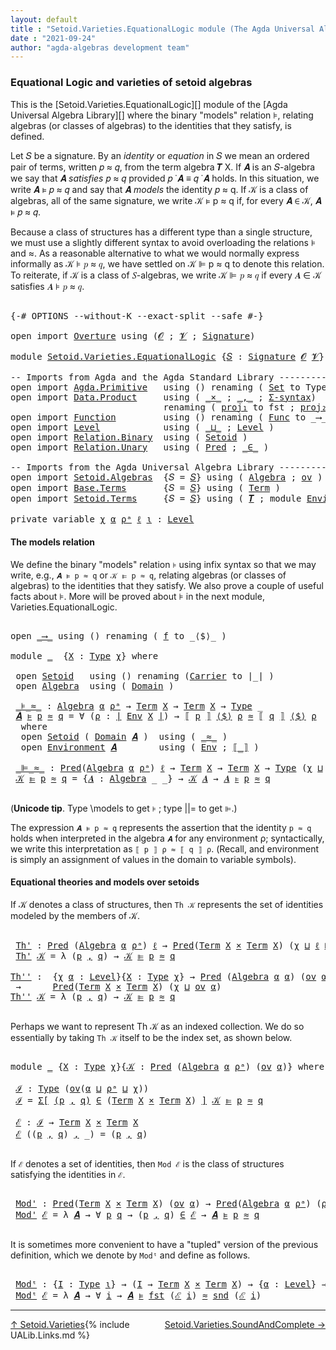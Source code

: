 ```yaml
---
layout: default
title : "Setoid.Varieties.EquationalLogic module (The Agda Universal Algebra Library)"
date : "2021-09-24"
author: "agda-algebras development team"
---
```


### <a id="varieties-model-theory-and-equational-logic">Equational Logic and varieties of setoid algebras</a>

This is the [Setoid.Varieties.EquationalLogic][] module of the [Agda Universal Algebra Library][] where the binary "models" relation ⊧, relating algebras (or classes of algebras) to the identities that they satisfy, is defined.

Let 𝑆 be a signature. By an *identity* or *equation* in 𝑆 we mean an ordered pair of terms, written 𝑝 ≈ 𝑞, from the term algebra 𝑻 X. If 𝑨 is an 𝑆-algebra we say that 𝑨 *satisfies* 𝑝 ≈ 𝑞 provided 𝑝 ̇ 𝑨 ≡ 𝑞 ̇ 𝑨 holds. In this situation, we write 𝑨 ⊧ 𝑝 ≈ 𝑞 and say that 𝑨 *models* the identity 𝑝 ≈ q. If 𝒦 is a class of algebras, all of the same signature, we write 𝒦 ⊧ p ≈ q if, for every 𝑨 ∈ 𝒦, 𝑨 ⊧ 𝑝 ≈ 𝑞.

Because a class of structures has a different type than a single structure, we must use a slightly different syntax to avoid overloading the relations ⊧ and ≈. As a reasonable alternative to what we would normally express informally as 𝒦 ⊧ 𝑝 ≈ 𝑞, we have settled on 𝒦 ⊫ p ≈ q to denote this relation.  To reiterate, if 𝒦 is a class of 𝑆-algebras, we write 𝒦 ⊫ 𝑝 ≈ 𝑞 if every 𝑨 ∈ 𝒦 satisfies 𝑨 ⊧ 𝑝 ≈ 𝑞.

<pre class="Agda">

<a id="1338" class="Symbol">{-#</a> <a id="1342" class="Keyword">OPTIONS</a> <a id="1350" class="Pragma">--without-K</a> <a id="1362" class="Pragma">--exact-split</a> <a id="1376" class="Pragma">--safe</a> <a id="1383" class="Symbol">#-}</a>

<a id="1388" class="Keyword">open</a> <a id="1393" class="Keyword">import</a> <a id="1400" href="Overture.html" class="Module">Overture</a> <a id="1409" class="Keyword">using</a> <a id="1415" class="Symbol">(</a><a id="1416" href="Overture.Signatures.html#648" class="Generalizable">𝓞</a> <a id="1418" class="Symbol">;</a> <a id="1420" href="Overture.Signatures.html#650" class="Generalizable">𝓥</a> <a id="1422" class="Symbol">;</a> <a id="1424" href="Overture.Signatures.html#3264" class="Function">Signature</a><a id="1433" class="Symbol">)</a>

<a id="1436" class="Keyword">module</a> <a id="1443" href="Setoid.Varieties.EquationalLogic.html" class="Module">Setoid.Varieties.EquationalLogic</a> <a id="1476" class="Symbol">{</a><a id="1477" href="Setoid.Varieties.EquationalLogic.html#1477" class="Bound">𝑆</a> <a id="1479" class="Symbol">:</a> <a id="1481" href="Overture.Signatures.html#3264" class="Function">Signature</a> <a id="1491" href="Overture.Signatures.html#648" class="Generalizable">𝓞</a> <a id="1493" href="Overture.Signatures.html#650" class="Generalizable">𝓥</a><a id="1494" class="Symbol">}</a> <a id="1496" class="Keyword">where</a>

<a id="1503" class="Comment">-- Imports from Agda and the Agda Standard Library -------------------------------</a>
<a id="1586" class="Keyword">open</a> <a id="1591" class="Keyword">import</a> <a id="1598" href="Agda.Primitive.html" class="Module">Agda.Primitive</a>   <a id="1615" class="Keyword">using</a> <a id="1621" class="Symbol">()</a> <a id="1624" class="Keyword">renaming</a> <a id="1633" class="Symbol">(</a> <a id="1635" href="Agda.Primitive.html#326" class="Primitive">Set</a> <a id="1639" class="Symbol">to</a> <a id="1642" class="Primitive">Type</a> <a id="1647" class="Symbol">)</a>
<a id="1649" class="Keyword">open</a> <a id="1654" class="Keyword">import</a> <a id="1661" href="Data.Product.html" class="Module">Data.Product</a>     <a id="1678" class="Keyword">using</a> <a id="1684" class="Symbol">(</a> <a id="1686" href="Data.Product.html#1167" class="Function Operator">_×_</a> <a id="1690" class="Symbol">;</a> <a id="1692" href="Agda.Builtin.Sigma.html#236" class="InductiveConstructor Operator">_,_</a> <a id="1696" class="Symbol">;</a> <a id="1698" href="Data.Product.html#916" class="Function">Σ-syntax</a><a id="1706" class="Symbol">)</a>
                             <a id="1737" class="Keyword">renaming</a> <a id="1746" class="Symbol">(</a> <a id="1748" href="Agda.Builtin.Sigma.html#252" class="Field">proj₁</a> <a id="1754" class="Symbol">to</a> <a id="1757" class="Field">fst</a> <a id="1761" class="Symbol">;</a> <a id="1763" href="Agda.Builtin.Sigma.html#264" class="Field">proj₂</a> <a id="1769" class="Symbol">to</a> <a id="1772" class="Field">snd</a> <a id="1776" class="Symbol">)</a>
<a id="1778" class="Keyword">open</a> <a id="1783" class="Keyword">import</a> <a id="1790" href="Function.html" class="Module">Function</a>         <a id="1807" class="Keyword">using</a> <a id="1813" class="Symbol">()</a> <a id="1816" class="Keyword">renaming</a> <a id="1825" class="Symbol">(</a> <a id="1827" href="Function.Bundles.html#1868" class="Record">Func</a> <a id="1832" class="Symbol">to</a> <a id="1835" class="Record">_⟶_</a> <a id="1839" class="Symbol">)</a>
<a id="1841" class="Keyword">open</a> <a id="1846" class="Keyword">import</a> <a id="1853" href="Level.html" class="Module">Level</a>            <a id="1870" class="Keyword">using</a> <a id="1876" class="Symbol">(</a> <a id="1878" href="Agda.Primitive.html#810" class="Primitive Operator">_⊔_</a> <a id="1882" class="Symbol">;</a> <a id="1884" href="Agda.Primitive.html#597" class="Postulate">Level</a> <a id="1890" class="Symbol">)</a>
<a id="1892" class="Keyword">open</a> <a id="1897" class="Keyword">import</a> <a id="1904" href="Relation.Binary.html" class="Module">Relation.Binary</a>  <a id="1921" class="Keyword">using</a> <a id="1927" class="Symbol">(</a> <a id="1929" href="Relation.Binary.Bundles.html#1009" class="Record">Setoid</a> <a id="1936" class="Symbol">)</a>
<a id="1938" class="Keyword">open</a> <a id="1943" class="Keyword">import</a> <a id="1950" href="Relation.Unary.html" class="Module">Relation.Unary</a>   <a id="1967" class="Keyword">using</a> <a id="1973" class="Symbol">(</a> <a id="1975" href="Relation.Unary.html#1101" class="Function">Pred</a> <a id="1980" class="Symbol">;</a> <a id="1982" href="Relation.Unary.html#1523" class="Function Operator">_∈_</a> <a id="1986" class="Symbol">)</a>

<a id="1989" class="Comment">-- Imports from the Agda Universal Algebra Library -------------------------------</a>
<a id="2072" class="Keyword">open</a> <a id="2077" class="Keyword">import</a> <a id="2084" href="Setoid.Algebras.html" class="Module">Setoid.Algebras</a>  <a id="2101" class="Symbol">{</a><a id="2102" class="Argument">𝑆</a> <a id="2104" class="Symbol">=</a> <a id="2106" href="Setoid.Varieties.EquationalLogic.html#1477" class="Bound">𝑆</a><a id="2107" class="Symbol">}</a> <a id="2109" class="Keyword">using</a> <a id="2115" class="Symbol">(</a> <a id="2117" href="Setoid.Algebras.Basic.html#2837" class="Record">Algebra</a> <a id="2125" class="Symbol">;</a> <a id="2127" href="Setoid.Algebras.Basic.html#1068" class="Function">ov</a> <a id="2130" class="Symbol">)</a>
<a id="2132" class="Keyword">open</a> <a id="2137" class="Keyword">import</a> <a id="2144" href="Base.Terms.html" class="Module">Base.Terms</a>       <a id="2161" class="Symbol">{</a><a id="2162" class="Argument">𝑆</a> <a id="2164" class="Symbol">=</a> <a id="2166" href="Setoid.Varieties.EquationalLogic.html#1477" class="Bound">𝑆</a><a id="2167" class="Symbol">}</a> <a id="2169" class="Keyword">using</a> <a id="2175" class="Symbol">(</a> <a id="2177" href="Base.Terms.Basic.html#2087" class="Datatype">Term</a> <a id="2182" class="Symbol">)</a>
<a id="2184" class="Keyword">open</a> <a id="2189" class="Keyword">import</a> <a id="2196" href="Setoid.Terms.html" class="Module">Setoid.Terms</a>     <a id="2213" class="Symbol">{</a><a id="2214" class="Argument">𝑆</a> <a id="2216" class="Symbol">=</a> <a id="2218" href="Setoid.Varieties.EquationalLogic.html#1477" class="Bound">𝑆</a><a id="2219" class="Symbol">}</a> <a id="2221" class="Keyword">using</a> <a id="2227" class="Symbol">(</a> <a id="2229" href="Setoid.Terms.Basic.html#2876" class="Function">𝑻</a> <a id="2231" class="Symbol">;</a> <a id="2233" class="Keyword">module</a> <a id="2240" href="Setoid.Terms.Basic.html#3846" class="Module">Environment</a> <a id="2252" class="Symbol">)</a>

<a id="2255" class="Keyword">private</a> <a id="2263" class="Keyword">variable</a> <a id="2272" href="Setoid.Varieties.EquationalLogic.html#2272" class="Generalizable">χ</a> <a id="2274" href="Setoid.Varieties.EquationalLogic.html#2274" class="Generalizable">α</a> <a id="2276" href="Setoid.Varieties.EquationalLogic.html#2276" class="Generalizable">ρᵃ</a> <a id="2279" href="Setoid.Varieties.EquationalLogic.html#2279" class="Generalizable">ℓ</a> <a id="2281" href="Setoid.Varieties.EquationalLogic.html#2281" class="Generalizable">ι</a> <a id="2283" class="Symbol">:</a> <a id="2285" href="Agda.Primitive.html#597" class="Postulate">Level</a>
</pre>


#### <a id="the-models-relation">The models relation</a>

We define the binary "models" relation `⊧` using infix syntax so that we may
write, e.g., `𝑨 ⊧ p ≈ q` or `𝒦 ⊫ p ≈ q`, relating algebras (or classes of
algebras) to the identities that they satisfy. We also prove a couple of useful
facts about ⊧.  More will be proved about ⊧ in the next module,
Varieties.EquationalLogic.

<pre class="Agda">

<a id="2699" class="Keyword">open</a> <a id="2704" href="Setoid.Varieties.EquationalLogic.html#1835" class="Module">_⟶_</a> <a id="2708" class="Keyword">using</a> <a id="2714" class="Symbol">()</a> <a id="2717" class="Keyword">renaming</a> <a id="2726" class="Symbol">(</a> <a id="2728" href="Function.Bundles.html#1919" class="Field">f</a> <a id="2730" class="Symbol">to</a> <a id="2733" class="Field">_⟨$⟩_</a> <a id="2739" class="Symbol">)</a>

<a id="2742" class="Keyword">module</a> <a id="2749" href="Setoid.Varieties.EquationalLogic.html#2749" class="Module">_</a>  <a id="2752" class="Symbol">{</a><a id="2753" href="Setoid.Varieties.EquationalLogic.html#2753" class="Bound">X</a> <a id="2755" class="Symbol">:</a> <a id="2757" href="Setoid.Varieties.EquationalLogic.html#1642" class="Primitive">Type</a> <a id="2762" href="Setoid.Varieties.EquationalLogic.html#2272" class="Generalizable">χ</a><a id="2763" class="Symbol">}</a> <a id="2765" class="Keyword">where</a>

 <a id="2773" class="Keyword">open</a> <a id="2778" href="Relation.Binary.Bundles.html#1009" class="Module">Setoid</a>   <a id="2787" class="Keyword">using</a> <a id="2793" class="Symbol">()</a> <a id="2796" class="Keyword">renaming</a> <a id="2805" class="Symbol">(</a><a id="2806" href="Relation.Binary.Bundles.html#1072" class="Field">Carrier</a> <a id="2814" class="Symbol">to</a> <a id="2817" class="Field">∣_∣</a> <a id="2821" class="Symbol">)</a>
 <a id="2824" class="Keyword">open</a> <a id="2829" href="Setoid.Algebras.Basic.html#2837" class="Module">Algebra</a>  <a id="2838" class="Keyword">using</a> <a id="2844" class="Symbol">(</a> <a id="2846" href="Setoid.Algebras.Basic.html#2894" class="Field">Domain</a> <a id="2853" class="Symbol">)</a>

 <a id="2857" href="Setoid.Varieties.EquationalLogic.html#2857" class="Function Operator">_⊧_≈_</a> <a id="2863" class="Symbol">:</a> <a id="2865" href="Setoid.Algebras.Basic.html#2837" class="Record">Algebra</a> <a id="2873" href="Setoid.Varieties.EquationalLogic.html#2274" class="Generalizable">α</a> <a id="2875" href="Setoid.Varieties.EquationalLogic.html#2276" class="Generalizable">ρᵃ</a> <a id="2878" class="Symbol">→</a> <a id="2880" href="Base.Terms.Basic.html#2087" class="Datatype">Term</a> <a id="2885" href="Setoid.Varieties.EquationalLogic.html#2753" class="Bound">X</a> <a id="2887" class="Symbol">→</a> <a id="2889" href="Base.Terms.Basic.html#2087" class="Datatype">Term</a> <a id="2894" href="Setoid.Varieties.EquationalLogic.html#2753" class="Bound">X</a> <a id="2896" class="Symbol">→</a> <a id="2898" href="Setoid.Varieties.EquationalLogic.html#1642" class="Primitive">Type</a> <a id="2903" class="Symbol">_</a>
 <a id="2906" href="Setoid.Varieties.EquationalLogic.html#2906" class="Bound">𝑨</a> <a id="2908" href="Setoid.Varieties.EquationalLogic.html#2857" class="Function Operator">⊧</a> <a id="2910" href="Setoid.Varieties.EquationalLogic.html#2910" class="Bound">p</a> <a id="2912" href="Setoid.Varieties.EquationalLogic.html#2857" class="Function Operator">≈</a> <a id="2914" href="Setoid.Varieties.EquationalLogic.html#2914" class="Bound">q</a> <a id="2916" class="Symbol">=</a> <a id="2918" class="Symbol">∀</a> <a id="2920" class="Symbol">(</a><a id="2921" href="Setoid.Varieties.EquationalLogic.html#2921" class="Bound">ρ</a> <a id="2923" class="Symbol">:</a> <a id="2925" href="Setoid.Varieties.EquationalLogic.html#2817" class="Field Operator">∣</a> <a id="2927" href="Setoid.Terms.Basic.html#4046" class="Function">Env</a> <a id="2931" href="Setoid.Varieties.EquationalLogic.html#2753" class="Bound">X</a> <a id="2933" href="Setoid.Varieties.EquationalLogic.html#2817" class="Field Operator">∣</a><a id="2934" class="Symbol">)</a> <a id="2936" class="Symbol">→</a> <a id="2938" href="Setoid.Terms.Basic.html#4904" class="Function Operator">⟦</a> <a id="2940" href="Setoid.Varieties.EquationalLogic.html#2910" class="Bound">p</a> <a id="2942" href="Setoid.Terms.Basic.html#4904" class="Function Operator">⟧</a> <a id="2944" href="Setoid.Varieties.EquationalLogic.html#2733" class="Field Operator">⟨$⟩</a> <a id="2948" href="Setoid.Varieties.EquationalLogic.html#2921" class="Bound">ρ</a> <a id="2950" href="Relation.Binary.Bundles.html#1098" class="Function Operator">≈</a> <a id="2952" href="Setoid.Terms.Basic.html#4904" class="Function Operator">⟦</a> <a id="2954" href="Setoid.Varieties.EquationalLogic.html#2914" class="Bound">q</a> <a id="2956" href="Setoid.Terms.Basic.html#4904" class="Function Operator">⟧</a> <a id="2958" href="Setoid.Varieties.EquationalLogic.html#2733" class="Field Operator">⟨$⟩</a> <a id="2962" href="Setoid.Varieties.EquationalLogic.html#2921" class="Bound">ρ</a>
  <a id="2966" class="Keyword">where</a>
  <a id="2974" class="Keyword">open</a> <a id="2979" href="Relation.Binary.Bundles.html#1009" class="Module">Setoid</a> <a id="2986" class="Symbol">(</a> <a id="2988" href="Setoid.Algebras.Basic.html#2894" class="Field">Domain</a> <a id="2995" href="Setoid.Varieties.EquationalLogic.html#2906" class="Bound">𝑨</a> <a id="2997" class="Symbol">)</a>  <a id="3000" class="Keyword">using</a> <a id="3006" class="Symbol">(</a> <a id="3008" href="Relation.Binary.Bundles.html#1098" class="Field Operator">_≈_</a> <a id="3012" class="Symbol">)</a>
  <a id="3016" class="Keyword">open</a> <a id="3021" href="Setoid.Terms.Basic.html#3846" class="Module">Environment</a> <a id="3033" href="Setoid.Varieties.EquationalLogic.html#2906" class="Bound">𝑨</a>        <a id="3042" class="Keyword">using</a> <a id="3048" class="Symbol">(</a> <a id="3050" href="Setoid.Terms.Basic.html#4046" class="Function">Env</a> <a id="3054" class="Symbol">;</a> <a id="3056" href="Setoid.Terms.Basic.html#4904" class="Function Operator">⟦_⟧</a> <a id="3060" class="Symbol">)</a>

 <a id="3064" href="Setoid.Varieties.EquationalLogic.html#3064" class="Function Operator">_⊫_≈_</a> <a id="3070" class="Symbol">:</a> <a id="3072" href="Relation.Unary.html#1101" class="Function">Pred</a><a id="3076" class="Symbol">(</a><a id="3077" href="Setoid.Algebras.Basic.html#2837" class="Record">Algebra</a> <a id="3085" href="Setoid.Varieties.EquationalLogic.html#2274" class="Generalizable">α</a> <a id="3087" href="Setoid.Varieties.EquationalLogic.html#2276" class="Generalizable">ρᵃ</a><a id="3089" class="Symbol">)</a> <a id="3091" href="Setoid.Varieties.EquationalLogic.html#2279" class="Generalizable">ℓ</a> <a id="3093" class="Symbol">→</a> <a id="3095" href="Base.Terms.Basic.html#2087" class="Datatype">Term</a> <a id="3100" href="Setoid.Varieties.EquationalLogic.html#2753" class="Bound">X</a> <a id="3102" class="Symbol">→</a> <a id="3104" href="Base.Terms.Basic.html#2087" class="Datatype">Term</a> <a id="3109" href="Setoid.Varieties.EquationalLogic.html#2753" class="Bound">X</a> <a id="3111" class="Symbol">→</a> <a id="3113" href="Setoid.Varieties.EquationalLogic.html#1642" class="Primitive">Type</a> <a id="3118" class="Symbol">(</a><a id="3119" href="Setoid.Varieties.EquationalLogic.html#2762" class="Bound">χ</a> <a id="3121" href="Agda.Primitive.html#810" class="Primitive Operator">⊔</a> <a id="3123" href="Setoid.Varieties.EquationalLogic.html#2279" class="Generalizable">ℓ</a> <a id="3125" href="Agda.Primitive.html#810" class="Primitive Operator">⊔</a> <a id="3127" href="Setoid.Algebras.Basic.html#1068" class="Function">ov</a><a id="3129" class="Symbol">(</a><a id="3130" href="Setoid.Varieties.EquationalLogic.html#2274" class="Generalizable">α</a> <a id="3132" href="Agda.Primitive.html#810" class="Primitive Operator">⊔</a> <a id="3134" href="Setoid.Varieties.EquationalLogic.html#2276" class="Generalizable">ρᵃ</a><a id="3136" class="Symbol">))</a>
 <a id="3140" href="Setoid.Varieties.EquationalLogic.html#3140" class="Bound">𝒦</a> <a id="3142" href="Setoid.Varieties.EquationalLogic.html#3064" class="Function Operator">⊫</a> <a id="3144" href="Setoid.Varieties.EquationalLogic.html#3144" class="Bound">p</a> <a id="3146" href="Setoid.Varieties.EquationalLogic.html#3064" class="Function Operator">≈</a> <a id="3148" href="Setoid.Varieties.EquationalLogic.html#3148" class="Bound">q</a> <a id="3150" class="Symbol">=</a> <a id="3152" class="Symbol">{</a><a id="3153" href="Setoid.Varieties.EquationalLogic.html#3153" class="Bound">𝑨</a> <a id="3155" class="Symbol">:</a> <a id="3157" href="Setoid.Algebras.Basic.html#2837" class="Record">Algebra</a> <a id="3165" class="Symbol">_</a> <a id="3167" class="Symbol">_}</a> <a id="3170" class="Symbol">→</a> <a id="3172" href="Setoid.Varieties.EquationalLogic.html#3140" class="Bound">𝒦</a> <a id="3174" href="Setoid.Varieties.EquationalLogic.html#3153" class="Bound">𝑨</a> <a id="3176" class="Symbol">→</a> <a id="3178" href="Setoid.Varieties.EquationalLogic.html#3153" class="Bound">𝑨</a> <a id="3180" href="Setoid.Varieties.EquationalLogic.html#2857" class="Function Operator">⊧</a> <a id="3182" href="Setoid.Varieties.EquationalLogic.html#3144" class="Bound">p</a> <a id="3184" href="Setoid.Varieties.EquationalLogic.html#2857" class="Function Operator">≈</a> <a id="3186" href="Setoid.Varieties.EquationalLogic.html#3148" class="Bound">q</a>

</pre>

(**Unicode tip**. Type \models to get `⊧` ; type \||= to get `⊫`.)

The expression `𝑨 ⊧ p ≈ q` represents the assertion that the identity `p ≈ q`
holds when interpreted in the algebra `𝑨` for any environment ρ; syntactically, we write
this interpretation as `⟦ p ⟧ ρ ≈ ⟦ q ⟧ ρ`. (Recall, and environment is simply an
assignment of values in the domain to variable symbols).


#### <a id="equational-theories-and-models">Equational theories and models over setoids</a>

If 𝒦 denotes a class of structures, then `Th 𝒦` represents the set of identities
modeled by the members of 𝒦.

<pre class="Agda">

 <a id="3796" href="Setoid.Varieties.EquationalLogic.html#3796" class="Function">Th&#39;</a> <a id="3800" class="Symbol">:</a> <a id="3802" href="Relation.Unary.html#1101" class="Function">Pred</a> <a id="3807" class="Symbol">(</a><a id="3808" href="Setoid.Algebras.Basic.html#2837" class="Record">Algebra</a> <a id="3816" href="Setoid.Varieties.EquationalLogic.html#2274" class="Generalizable">α</a> <a id="3818" href="Setoid.Varieties.EquationalLogic.html#2276" class="Generalizable">ρᵃ</a><a id="3820" class="Symbol">)</a> <a id="3822" href="Setoid.Varieties.EquationalLogic.html#2279" class="Generalizable">ℓ</a> <a id="3824" class="Symbol">→</a> <a id="3826" href="Relation.Unary.html#1101" class="Function">Pred</a><a id="3830" class="Symbol">(</a><a id="3831" href="Base.Terms.Basic.html#2087" class="Datatype">Term</a> <a id="3836" href="Setoid.Varieties.EquationalLogic.html#2753" class="Bound">X</a> <a id="3838" href="Data.Product.html#1167" class="Function Operator">×</a> <a id="3840" href="Base.Terms.Basic.html#2087" class="Datatype">Term</a> <a id="3845" href="Setoid.Varieties.EquationalLogic.html#2753" class="Bound">X</a><a id="3846" class="Symbol">)</a> <a id="3848" class="Symbol">(</a><a id="3849" href="Setoid.Varieties.EquationalLogic.html#2762" class="Bound">χ</a> <a id="3851" href="Agda.Primitive.html#810" class="Primitive Operator">⊔</a> <a id="3853" href="Setoid.Varieties.EquationalLogic.html#2279" class="Generalizable">ℓ</a> <a id="3855" href="Agda.Primitive.html#810" class="Primitive Operator">⊔</a> <a id="3857" href="Setoid.Algebras.Basic.html#1068" class="Function">ov</a><a id="3859" class="Symbol">(</a><a id="3860" href="Setoid.Varieties.EquationalLogic.html#2274" class="Generalizable">α</a> <a id="3862" href="Agda.Primitive.html#810" class="Primitive Operator">⊔</a> <a id="3864" href="Setoid.Varieties.EquationalLogic.html#2276" class="Generalizable">ρᵃ</a><a id="3866" class="Symbol">))</a>
 <a id="3870" href="Setoid.Varieties.EquationalLogic.html#3796" class="Function">Th&#39;</a> <a id="3874" href="Setoid.Varieties.EquationalLogic.html#3874" class="Bound">𝒦</a> <a id="3876" class="Symbol">=</a> <a id="3878" class="Symbol">λ</a> <a id="3880" class="Symbol">(</a><a id="3881" href="Setoid.Varieties.EquationalLogic.html#3881" class="Bound">p</a> <a id="3883" href="Agda.Builtin.Sigma.html#236" class="InductiveConstructor Operator">,</a> <a id="3885" href="Setoid.Varieties.EquationalLogic.html#3885" class="Bound">q</a><a id="3886" class="Symbol">)</a> <a id="3888" class="Symbol">→</a> <a id="3890" href="Setoid.Varieties.EquationalLogic.html#3874" class="Bound">𝒦</a> <a id="3892" href="Setoid.Varieties.EquationalLogic.html#3064" class="Function Operator">⊫</a> <a id="3894" href="Setoid.Varieties.EquationalLogic.html#3881" class="Bound">p</a> <a id="3896" href="Setoid.Varieties.EquationalLogic.html#3064" class="Function Operator">≈</a> <a id="3898" href="Setoid.Varieties.EquationalLogic.html#3885" class="Bound">q</a>

<a id="Th&#39;&#39;"></a><a id="3901" href="Setoid.Varieties.EquationalLogic.html#3901" class="Function">Th&#39;&#39;</a> <a id="3906" class="Symbol">:</a>  <a id="3909" class="Symbol">{</a><a id="3910" href="Setoid.Varieties.EquationalLogic.html#3910" class="Bound">χ</a> <a id="3912" href="Setoid.Varieties.EquationalLogic.html#3912" class="Bound">α</a> <a id="3914" class="Symbol">:</a> <a id="3916" href="Agda.Primitive.html#597" class="Postulate">Level</a><a id="3921" class="Symbol">}{</a><a id="3923" href="Setoid.Varieties.EquationalLogic.html#3923" class="Bound">X</a> <a id="3925" class="Symbol">:</a> <a id="3927" href="Setoid.Varieties.EquationalLogic.html#1642" class="Primitive">Type</a> <a id="3932" href="Setoid.Varieties.EquationalLogic.html#3910" class="Bound">χ</a><a id="3933" class="Symbol">}</a> <a id="3935" class="Symbol">→</a> <a id="3937" href="Relation.Unary.html#1101" class="Function">Pred</a> <a id="3942" class="Symbol">(</a><a id="3943" href="Setoid.Algebras.Basic.html#2837" class="Record">Algebra</a> <a id="3951" href="Setoid.Varieties.EquationalLogic.html#3912" class="Bound">α</a> <a id="3953" href="Setoid.Varieties.EquationalLogic.html#3912" class="Bound">α</a><a id="3954" class="Symbol">)</a> <a id="3956" class="Symbol">(</a><a id="3957" href="Setoid.Algebras.Basic.html#1068" class="Function">ov</a> <a id="3960" href="Setoid.Varieties.EquationalLogic.html#3912" class="Bound">α</a><a id="3961" class="Symbol">)</a>
 <a id="3964" class="Symbol">→</a>      <a id="3971" href="Relation.Unary.html#1101" class="Function">Pred</a><a id="3975" class="Symbol">(</a><a id="3976" href="Base.Terms.Basic.html#2087" class="Datatype">Term</a> <a id="3981" href="Setoid.Varieties.EquationalLogic.html#3923" class="Bound">X</a> <a id="3983" href="Data.Product.html#1167" class="Function Operator">×</a> <a id="3985" href="Base.Terms.Basic.html#2087" class="Datatype">Term</a> <a id="3990" href="Setoid.Varieties.EquationalLogic.html#3923" class="Bound">X</a><a id="3991" class="Symbol">)</a> <a id="3993" class="Symbol">(</a><a id="3994" href="Setoid.Varieties.EquationalLogic.html#3910" class="Bound">χ</a> <a id="3996" href="Agda.Primitive.html#810" class="Primitive Operator">⊔</a> <a id="3998" href="Setoid.Algebras.Basic.html#1068" class="Function">ov</a> <a id="4001" href="Setoid.Varieties.EquationalLogic.html#3912" class="Bound">α</a><a id="4002" class="Symbol">)</a>
<a id="4004" href="Setoid.Varieties.EquationalLogic.html#3901" class="Function">Th&#39;&#39;</a> <a id="4009" href="Setoid.Varieties.EquationalLogic.html#4009" class="Bound">𝒦</a> <a id="4011" class="Symbol">=</a> <a id="4013" class="Symbol">λ</a> <a id="4015" class="Symbol">(</a><a id="4016" href="Setoid.Varieties.EquationalLogic.html#4016" class="Bound">p</a> <a id="4018" href="Agda.Builtin.Sigma.html#236" class="InductiveConstructor Operator">,</a> <a id="4020" href="Setoid.Varieties.EquationalLogic.html#4020" class="Bound">q</a><a id="4021" class="Symbol">)</a> <a id="4023" class="Symbol">→</a> <a id="4025" href="Setoid.Varieties.EquationalLogic.html#4009" class="Bound">𝒦</a> <a id="4027" href="Setoid.Varieties.EquationalLogic.html#3064" class="Function Operator">⊫</a> <a id="4029" href="Setoid.Varieties.EquationalLogic.html#4016" class="Bound">p</a> <a id="4031" href="Setoid.Varieties.EquationalLogic.html#3064" class="Function Operator">≈</a> <a id="4033" href="Setoid.Varieties.EquationalLogic.html#4020" class="Bound">q</a>

</pre>

Perhaps we want to represent Th 𝒦 as an indexed collection.  We do so
essentially by taking `Th 𝒦` itself to be the index set, as shown below.

<pre class="Agda">

<a id="4206" class="Keyword">module</a> <a id="4213" href="Setoid.Varieties.EquationalLogic.html#4213" class="Module">_</a> <a id="4215" class="Symbol">{</a><a id="4216" href="Setoid.Varieties.EquationalLogic.html#4216" class="Bound">X</a> <a id="4218" class="Symbol">:</a> <a id="4220" href="Setoid.Varieties.EquationalLogic.html#1642" class="Primitive">Type</a> <a id="4225" href="Setoid.Varieties.EquationalLogic.html#2272" class="Generalizable">χ</a><a id="4226" class="Symbol">}{</a><a id="4228" href="Setoid.Varieties.EquationalLogic.html#4228" class="Bound">𝒦</a> <a id="4230" class="Symbol">:</a> <a id="4232" href="Relation.Unary.html#1101" class="Function">Pred</a> <a id="4237" class="Symbol">(</a><a id="4238" href="Setoid.Algebras.Basic.html#2837" class="Record">Algebra</a> <a id="4246" href="Setoid.Varieties.EquationalLogic.html#2274" class="Generalizable">α</a> <a id="4248" href="Setoid.Varieties.EquationalLogic.html#2276" class="Generalizable">ρᵃ</a><a id="4250" class="Symbol">)</a> <a id="4252" class="Symbol">(</a><a id="4253" href="Setoid.Algebras.Basic.html#1068" class="Function">ov</a> <a id="4256" href="Setoid.Varieties.EquationalLogic.html#2274" class="Generalizable">α</a><a id="4257" class="Symbol">)}</a> <a id="4260" class="Keyword">where</a>

 <a id="4268" href="Setoid.Varieties.EquationalLogic.html#4268" class="Function">ℐ</a> <a id="4270" class="Symbol">:</a> <a id="4272" href="Setoid.Varieties.EquationalLogic.html#1642" class="Primitive">Type</a> <a id="4277" class="Symbol">(</a><a id="4278" href="Setoid.Algebras.Basic.html#1068" class="Function">ov</a><a id="4280" class="Symbol">(</a><a id="4281" href="Setoid.Varieties.EquationalLogic.html#4246" class="Bound">α</a> <a id="4283" href="Agda.Primitive.html#810" class="Primitive Operator">⊔</a> <a id="4285" href="Setoid.Varieties.EquationalLogic.html#4248" class="Bound">ρᵃ</a> <a id="4288" href="Agda.Primitive.html#810" class="Primitive Operator">⊔</a> <a id="4290" href="Setoid.Varieties.EquationalLogic.html#4225" class="Bound">χ</a><a id="4291" class="Symbol">))</a>
 <a id="4295" href="Setoid.Varieties.EquationalLogic.html#4268" class="Function">ℐ</a> <a id="4297" class="Symbol">=</a> <a id="4299" href="Data.Product.html#916" class="Function">Σ[</a> <a id="4302" href="Setoid.Varieties.EquationalLogic.html#4302" class="Bound">(</a><a id="4303" href="Setoid.Varieties.EquationalLogic.html#4303" class="Bound">p</a> <a id="4305" href="Agda.Builtin.Sigma.html#236" class="InductiveConstructor Operator">,</a> <a id="4307" href="Setoid.Varieties.EquationalLogic.html#4307" class="Bound">q</a><a id="4308" href="Setoid.Varieties.EquationalLogic.html#4302" class="Bound">)</a> <a id="4310" href="Data.Product.html#916" class="Function">∈</a> <a id="4312" class="Symbol">(</a><a id="4313" href="Base.Terms.Basic.html#2087" class="Datatype">Term</a> <a id="4318" href="Setoid.Varieties.EquationalLogic.html#4216" class="Bound">X</a> <a id="4320" href="Data.Product.html#1167" class="Function Operator">×</a> <a id="4322" href="Base.Terms.Basic.html#2087" class="Datatype">Term</a> <a id="4327" href="Setoid.Varieties.EquationalLogic.html#4216" class="Bound">X</a><a id="4328" class="Symbol">)</a> <a id="4330" href="Data.Product.html#916" class="Function">]</a> <a id="4332" href="Setoid.Varieties.EquationalLogic.html#4228" class="Bound">𝒦</a> <a id="4334" href="Setoid.Varieties.EquationalLogic.html#3064" class="Function Operator">⊫</a> <a id="4336" href="Setoid.Varieties.EquationalLogic.html#4303" class="Bound">p</a> <a id="4338" href="Setoid.Varieties.EquationalLogic.html#3064" class="Function Operator">≈</a> <a id="4340" href="Setoid.Varieties.EquationalLogic.html#4307" class="Bound">q</a>

 <a id="4344" href="Setoid.Varieties.EquationalLogic.html#4344" class="Function">ℰ</a> <a id="4346" class="Symbol">:</a> <a id="4348" href="Setoid.Varieties.EquationalLogic.html#4268" class="Function">ℐ</a> <a id="4350" class="Symbol">→</a> <a id="4352" href="Base.Terms.Basic.html#2087" class="Datatype">Term</a> <a id="4357" href="Setoid.Varieties.EquationalLogic.html#4216" class="Bound">X</a> <a id="4359" href="Data.Product.html#1167" class="Function Operator">×</a> <a id="4361" href="Base.Terms.Basic.html#2087" class="Datatype">Term</a> <a id="4366" href="Setoid.Varieties.EquationalLogic.html#4216" class="Bound">X</a>
 <a id="4369" href="Setoid.Varieties.EquationalLogic.html#4344" class="Function">ℰ</a> <a id="4371" class="Symbol">((</a><a id="4373" href="Setoid.Varieties.EquationalLogic.html#4373" class="Bound">p</a> <a id="4375" href="Agda.Builtin.Sigma.html#236" class="InductiveConstructor Operator">,</a> <a id="4377" href="Setoid.Varieties.EquationalLogic.html#4377" class="Bound">q</a><a id="4378" class="Symbol">)</a> <a id="4380" href="Agda.Builtin.Sigma.html#236" class="InductiveConstructor Operator">,</a> <a id="4382" class="Symbol">_)</a> <a id="4385" class="Symbol">=</a> <a id="4387" class="Symbol">(</a><a id="4388" href="Setoid.Varieties.EquationalLogic.html#4373" class="Bound">p</a> <a id="4390" href="Agda.Builtin.Sigma.html#236" class="InductiveConstructor Operator">,</a> <a id="4392" href="Setoid.Varieties.EquationalLogic.html#4377" class="Bound">q</a><a id="4393" class="Symbol">)</a>

</pre>

If `ℰ` denotes a set of identities, then `Mod ℰ` is the class of structures
satisfying the identities in `ℰ`.

<pre class="Agda">

 <a id="4534" href="Setoid.Varieties.EquationalLogic.html#4534" class="Function">Mod&#39;</a> <a id="4539" class="Symbol">:</a> <a id="4541" href="Relation.Unary.html#1101" class="Function">Pred</a><a id="4545" class="Symbol">(</a><a id="4546" href="Base.Terms.Basic.html#2087" class="Datatype">Term</a> <a id="4551" href="Setoid.Varieties.EquationalLogic.html#4216" class="Bound">X</a> <a id="4553" href="Data.Product.html#1167" class="Function Operator">×</a> <a id="4555" href="Base.Terms.Basic.html#2087" class="Datatype">Term</a> <a id="4560" href="Setoid.Varieties.EquationalLogic.html#4216" class="Bound">X</a><a id="4561" class="Symbol">)</a> <a id="4563" class="Symbol">(</a><a id="4564" href="Setoid.Algebras.Basic.html#1068" class="Function">ov</a> <a id="4567" href="Setoid.Varieties.EquationalLogic.html#4246" class="Bound">α</a><a id="4568" class="Symbol">)</a> <a id="4570" class="Symbol">→</a> <a id="4572" href="Relation.Unary.html#1101" class="Function">Pred</a><a id="4576" class="Symbol">(</a><a id="4577" href="Setoid.Algebras.Basic.html#2837" class="Record">Algebra</a> <a id="4585" href="Setoid.Varieties.EquationalLogic.html#4246" class="Bound">α</a> <a id="4587" href="Setoid.Varieties.EquationalLogic.html#4248" class="Bound">ρᵃ</a><a id="4589" class="Symbol">)</a> <a id="4591" class="Symbol">(</a><a id="4592" href="Setoid.Varieties.EquationalLogic.html#4248" class="Bound">ρᵃ</a> <a id="4595" href="Agda.Primitive.html#810" class="Primitive Operator">⊔</a> <a id="4597" href="Setoid.Algebras.Basic.html#1068" class="Function">ov</a><a id="4599" class="Symbol">(</a><a id="4600" href="Setoid.Varieties.EquationalLogic.html#4246" class="Bound">α</a> <a id="4602" href="Agda.Primitive.html#810" class="Primitive Operator">⊔</a> <a id="4604" href="Setoid.Varieties.EquationalLogic.html#4225" class="Bound">χ</a><a id="4605" class="Symbol">))</a>
 <a id="4609" href="Setoid.Varieties.EquationalLogic.html#4534" class="Function">Mod&#39;</a> <a id="4614" href="Setoid.Varieties.EquationalLogic.html#4614" class="Bound">ℰ</a> <a id="4616" class="Symbol">=</a> <a id="4618" class="Symbol">λ</a> <a id="4620" href="Setoid.Varieties.EquationalLogic.html#4620" class="Bound">𝑨</a> <a id="4622" class="Symbol">→</a> <a id="4624" class="Symbol">∀</a> <a id="4626" href="Setoid.Varieties.EquationalLogic.html#4626" class="Bound">p</a> <a id="4628" href="Setoid.Varieties.EquationalLogic.html#4628" class="Bound">q</a> <a id="4630" class="Symbol">→</a> <a id="4632" class="Symbol">(</a><a id="4633" href="Setoid.Varieties.EquationalLogic.html#4626" class="Bound">p</a> <a id="4635" href="Agda.Builtin.Sigma.html#236" class="InductiveConstructor Operator">,</a> <a id="4637" href="Setoid.Varieties.EquationalLogic.html#4628" class="Bound">q</a><a id="4638" class="Symbol">)</a> <a id="4640" href="Relation.Unary.html#1523" class="Function Operator">∈</a> <a id="4642" href="Setoid.Varieties.EquationalLogic.html#4614" class="Bound">ℰ</a> <a id="4644" class="Symbol">→</a> <a id="4646" href="Setoid.Varieties.EquationalLogic.html#4620" class="Bound">𝑨</a> <a id="4648" href="Setoid.Varieties.EquationalLogic.html#2857" class="Function Operator">⊧</a> <a id="4650" href="Setoid.Varieties.EquationalLogic.html#4626" class="Bound">p</a> <a id="4652" href="Setoid.Varieties.EquationalLogic.html#2857" class="Function Operator">≈</a> <a id="4654" href="Setoid.Varieties.EquationalLogic.html#4628" class="Bound">q</a>

</pre>

It is sometimes more convenient to have a "tupled" version of the previous definition, which we denote by `Modᵗ` and define as follows.

<pre class="Agda">

 <a id="4821" href="Setoid.Varieties.EquationalLogic.html#4821" class="Function">Modᵗ</a> <a id="4826" class="Symbol">:</a> <a id="4828" class="Symbol">{</a><a id="4829" href="Setoid.Varieties.EquationalLogic.html#4829" class="Bound">I</a> <a id="4831" class="Symbol">:</a> <a id="4833" href="Setoid.Varieties.EquationalLogic.html#1642" class="Primitive">Type</a> <a id="4838" href="Setoid.Varieties.EquationalLogic.html#2281" class="Generalizable">ι</a><a id="4839" class="Symbol">}</a> <a id="4841" class="Symbol">→</a> <a id="4843" class="Symbol">(</a><a id="4844" href="Setoid.Varieties.EquationalLogic.html#4829" class="Bound">I</a> <a id="4846" class="Symbol">→</a> <a id="4848" href="Base.Terms.Basic.html#2087" class="Datatype">Term</a> <a id="4853" href="Setoid.Varieties.EquationalLogic.html#4216" class="Bound">X</a> <a id="4855" href="Data.Product.html#1167" class="Function Operator">×</a> <a id="4857" href="Base.Terms.Basic.html#2087" class="Datatype">Term</a> <a id="4862" href="Setoid.Varieties.EquationalLogic.html#4216" class="Bound">X</a><a id="4863" class="Symbol">)</a> <a id="4865" class="Symbol">→</a> <a id="4867" class="Symbol">{</a><a id="4868" href="Setoid.Varieties.EquationalLogic.html#4868" class="Bound">α</a> <a id="4870" class="Symbol">:</a> <a id="4872" href="Agda.Primitive.html#597" class="Postulate">Level</a><a id="4877" class="Symbol">}</a> <a id="4879" class="Symbol">→</a> <a id="4881" href="Relation.Unary.html#1101" class="Function">Pred</a><a id="4885" class="Symbol">(</a><a id="4886" href="Setoid.Algebras.Basic.html#2837" class="Record">Algebra</a> <a id="4894" href="Setoid.Varieties.EquationalLogic.html#4868" class="Bound">α</a> <a id="4896" href="Setoid.Varieties.EquationalLogic.html#4248" class="Bound">ρᵃ</a><a id="4898" class="Symbol">)</a> <a id="4900" class="Symbol">(</a><a id="4901" href="Setoid.Varieties.EquationalLogic.html#4225" class="Bound">χ</a> <a id="4903" href="Agda.Primitive.html#810" class="Primitive Operator">⊔</a> <a id="4905" href="Setoid.Varieties.EquationalLogic.html#4248" class="Bound">ρᵃ</a> <a id="4908" href="Agda.Primitive.html#810" class="Primitive Operator">⊔</a> <a id="4910" href="Setoid.Varieties.EquationalLogic.html#2281" class="Generalizable">ι</a> <a id="4912" href="Agda.Primitive.html#810" class="Primitive Operator">⊔</a> <a id="4914" href="Setoid.Varieties.EquationalLogic.html#4868" class="Bound">α</a><a id="4915" class="Symbol">)</a>
 <a id="4918" href="Setoid.Varieties.EquationalLogic.html#4821" class="Function">Modᵗ</a> <a id="4923" href="Setoid.Varieties.EquationalLogic.html#4923" class="Bound">ℰ</a> <a id="4925" class="Symbol">=</a> <a id="4927" class="Symbol">λ</a> <a id="4929" href="Setoid.Varieties.EquationalLogic.html#4929" class="Bound">𝑨</a> <a id="4931" class="Symbol">→</a> <a id="4933" class="Symbol">∀</a> <a id="4935" href="Setoid.Varieties.EquationalLogic.html#4935" class="Bound">i</a> <a id="4937" class="Symbol">→</a> <a id="4939" href="Setoid.Varieties.EquationalLogic.html#4929" class="Bound">𝑨</a> <a id="4941" href="Setoid.Varieties.EquationalLogic.html#2857" class="Function Operator">⊧</a> <a id="4943" href="Setoid.Varieties.EquationalLogic.html#1757" class="Field">fst</a> <a id="4947" class="Symbol">(</a><a id="4948" href="Setoid.Varieties.EquationalLogic.html#4923" class="Bound">ℰ</a> <a id="4950" href="Setoid.Varieties.EquationalLogic.html#4935" class="Bound">i</a><a id="4951" class="Symbol">)</a> <a id="4953" href="Setoid.Varieties.EquationalLogic.html#2857" class="Function Operator">≈</a> <a id="4955" href="Setoid.Varieties.EquationalLogic.html#1772" class="Field">snd</a> <a id="4959" class="Symbol">(</a><a id="4960" href="Setoid.Varieties.EquationalLogic.html#4923" class="Bound">ℰ</a> <a id="4962" href="Setoid.Varieties.EquationalLogic.html#4935" class="Bound">i</a><a id="4963" class="Symbol">)</a>
</pre>

-------------------------------------

<span style="float:left;">[↑ Setoid.Varieties](Setoid.Varieties.html)</span>
<span style="float:right;">[Setoid.Varieties.SoundAndComplete →](Setoid.Varieties.SoundAndComplete.html)</span>

{% include UALib.Links.md %}
